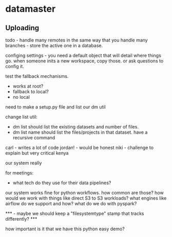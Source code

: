 # datamaster


Uploading
---------

todo - 
handle many remotes in the same way that you handle many branches - store the active one in a database.

configing settings - you need a default object that will detail where things go. when someone inits a new
workspace, copy those. or ask questions to config it.

test the fallback mechanisms.
- works at root?
- fallback to local?
- no local


need to make a setup.py file and list our dm util

change list util:
- dm list should list the existing datasets and number of files.
- dm list name should list the files/projects in that dataset. have a recursive command

carl - writes a lot of code
jordan! - would be honest
niki - challenge to explain but very critical
kenya

our system really 


for meetings:
- what tech do they use for their data pipelines?


our system works fine for python workflows. how common are those? how would we work with things like direct S3 to S3 workloads?
what engines like airflow do we support and how?
what do we do with pyspark?

*** - maybe we should keep a "filesystemtype" stamp that tracks differently? ***

how important is it that we have this python easy demo?

